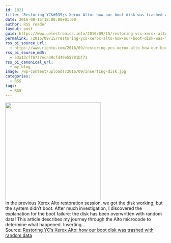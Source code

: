 ```yaml
---
id: 1821
title: 'Restoring YC&#039;s Xerox Alto: how our boot disk was trashed with random data'
date: 2016-09-15T18:00:00+01:00
author: RSS reader
layout: post
guid: https://www.uelectronics.info/2016/09/15/restoring-ycs-xerox-alto-how-our-boot-disk-was-trashed-with-random-data/
permalink: /2016/09/15/restoring-ycs-xerox-alto-how-our-boot-disk-was-trashed-with-random-data/
rss_pi_source_url:
  - https://www.righto.com/2016/09/restoring-ycs-xerox-alto-how-our-boot.html
rss_pi_source_md5:
  - 53a13cffb737eca39cfd49e55781bf71
rss_pi_canonical_url:
  - my_blog
image: /wp-content/uploads/2016/09/inserting-disk.jpg
categories:
  - RSS
tags:
  - RSS
---
```

<img loading="lazy" src="https://www.uelectronics.info/wp-content/uploads/2016/09/inserting-disk.jpg" width="300" height="307" />&#013;  
In the previous Xerox Alto restoration session, we got the disk working, but the system didn&#8217;t boot. After much investigation, I discovered the explanation for the boot failure: the disk has been overwritten with random data! This article describes my journey through the Alto microcode to determine what happened. Inserting…&#013;  
Source: <a href="https://www.righto.com/2016/09/restoring-ycs-xerox-alto-how-our-boot.html" target="_blank">Restoring YC&#8217;s Xerox Alto: how our boot disk was trashed with random data</a>